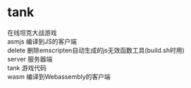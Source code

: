 # tank<br/>
在线坦克大战游戏<br/>
 	asmjs  编译到JS的客户端<br/>
	delete 删除emscripten自动生成的js无效函数工具(build.sh时用)<br/>
	server 服务器端<br/>
	tank   游戏代码<br/>
	wasm   编译到Webassembly的客户端<br/>
